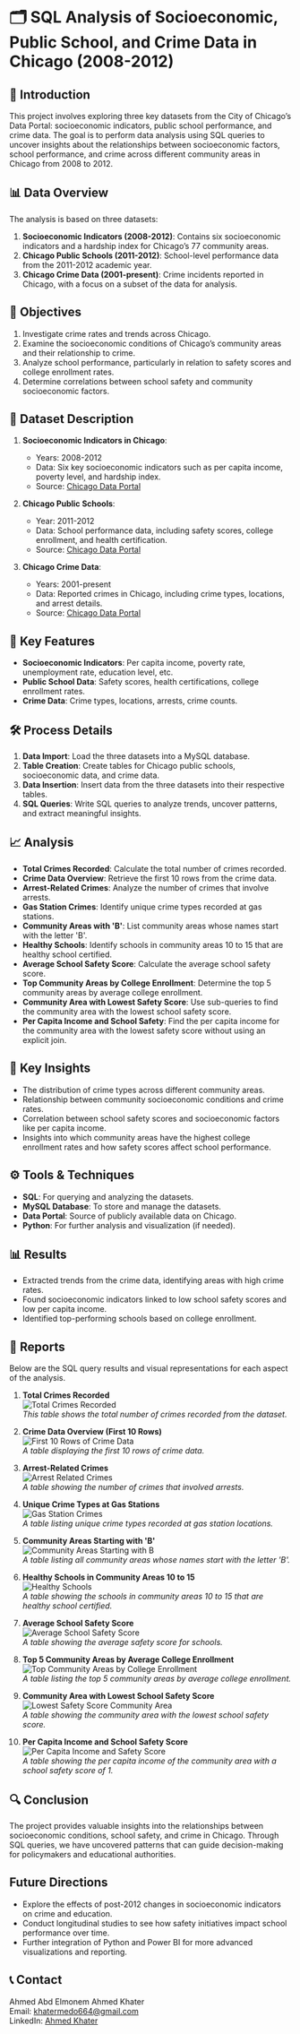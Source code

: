 # 🗂️ SQL Analysis of Socioeconomic, Public School, and Crime Data in Chicago (2008-2012)

## 🔎 Introduction
This project involves exploring three key datasets from the City of Chicago’s Data Portal: socioeconomic indicators, public school performance, and crime data. The goal is to perform data analysis using SQL queries to uncover insights about the relationships between socioeconomic factors, school performance, and crime across different community areas in Chicago from 2008 to 2012.

## 📊 Data Overview
The analysis is based on three datasets:
1. **Socioeconomic Indicators (2008-2012)**: Contains six socioeconomic indicators and a hardship index for Chicago’s 77 community areas.
2. **Chicago Public Schools (2011-2012)**: School-level performance data from the 2011-2012 academic year.
3. **Chicago Crime Data (2001-present)**: Crime incidents reported in Chicago, with a focus on a subset of the data for analysis.

## 🎯 Objectives
1. Investigate crime rates and trends across Chicago.
2. Examine the socioeconomic conditions of Chicago’s community areas and their relationship to crime.
3. Analyze school performance, particularly in relation to safety scores and college enrollment rates.
4. Determine correlations between school safety and community socioeconomic factors.

## 📄 Dataset Description
1. **Socioeconomic Indicators in Chicago**:
   - Years: 2008-2012
   - Data: Six key socioeconomic indicators such as per capita income, poverty level, and hardship index.
   - Source: [Chicago Data Portal](https://data.cityofchicago.org/Health-Human-Services/Census-Data-Selected-socioeconomic-indicators-in-C/kn9c-c2s2)

2. **Chicago Public Schools**:
   - Year: 2011-2012
   - Data: School performance data, including safety scores, college enrollment, and health certification.
   - Source: [Chicago Data Portal](https://data.cityofchicago.org/Education/Chicago-Public-Schools-Progress-Report-Cards-2011-/9xs2-f89t)

3. **Chicago Crime Data**:
   - Years: 2001-present
   - Data: Reported crimes in Chicago, including crime types, locations, and arrest details.
   - Source: [Chicago Data Portal](https://data.cityofchicago.org/Public-Safety/Crimes-2001-to-present/ijzp-q8t2)

## 🌟 Key Features
- **Socioeconomic Indicators**: Per capita income, poverty rate, unemployment rate, education level, etc.
- **Public School Data**: Safety scores, health certifications, college enrollment rates.
- **Crime Data**: Crime types, locations, arrests, crime counts.

## 🛠️ Process Details
1. **Data Import**: Load the three datasets into a MySQL database.
2. **Table Creation**: Create tables for Chicago public schools, socioeconomic data, and crime data.
3. **Data Insertion**: Insert data from the three datasets into their respective tables.
4. **SQL Queries**: Write SQL queries to analyze trends, uncover patterns, and extract meaningful insights.

## 📈 Analysis
- **Total Crimes Recorded**: Calculate the total number of crimes recorded.
- **Crime Data Overview**: Retrieve the first 10 rows from the crime data.
- **Arrest-Related Crimes**: Analyze the number of crimes that involve arrests.
- **Gas Station Crimes**: Identify unique crime types recorded at gas stations.
- **Community Areas with 'B'**: List community areas whose names start with the letter 'B'.
- **Healthy Schools**: Identify schools in community areas 10 to 15 that are healthy school certified.
- **Average School Safety Score**: Calculate the average school safety score.
- **Top Community Areas by College Enrollment**: Determine the top 5 community areas by average college enrollment.
- **Community Area with Lowest Safety Score**: Use sub-queries to find the community area with the lowest school safety score.
- **Per Capita Income and School Safety**: Find the per capita income for the community area with the lowest safety score without using an explicit join.

## 🔑 Key Insights
- The distribution of crime types across different community areas.
- Relationship between community socioeconomic conditions and crime rates.
- Correlation between school safety scores and socioeconomic factors like per capita income.
- Insights into which community areas have the highest college enrollment rates and how safety scores affect school performance.

## ⚙️ Tools & Techniques
- **SQL**: For querying and analyzing the datasets.
- **MySQL Database**: To store and manage the datasets.
- **Data Portal**: Source of publicly available data on Chicago.
- **Python**: For further analysis and visualization (if needed).

## 📊 Results
- Extracted trends from the crime data, identifying areas with high crime rates.
- Found socioeconomic indicators linked to low school safety scores and low per capita income.
- Identified top-performing schools based on college enrollment.

## 📑 Reports
Below are the SQL query results and visual representations for each aspect of the analysis.

1. **Total Crimes Recorded**  
   ![Total Crimes Recorded](https://github.com/AhmedKhater00/SQL-Analysis-of-Socioeconomic-Public-School-and-Crime-Data/blob/main/Total%20Crimes%20Recorded.png)  
   *This table shows the total number of crimes recorded from the dataset.*

2. **Crime Data Overview (First 10 Rows)**  
   ![First 10 Rows of Crime Data](https://github.com/AhmedKhater00/SQL-Analysis-of-Socioeconomic-Public-School-and-Crime-Data/blob/main/Crime%20Data%20Overview%20(First%2010%20Rows).png)  
   *A table displaying the first 10 rows of crime data.*

3. **Arrest-Related Crimes**  
   ![Arrest Related Crimes](https://github.com/AhmedKhater00/SQL-Analysis-of-Socioeconomic-Public-School-and-Crime-Data/blob/main/Arrest-Related%20Crimes.png)  
   *A table showing the number of crimes that involved arrests.*

4. **Unique Crime Types at Gas Stations**  
   ![Gas Station Crimes](https://github.com/AhmedKhater00/SQL-Analysis-of-Socioeconomic-Public-School-and-Crime-Data/blob/main/Unique%20Crime%20Types%20at%20Gas%20Stations.png)  
   *A table listing unique crime types recorded at gas station locations.*

5. **Community Areas Starting with 'B'**  
   ![Community Areas Starting with B](https://github.com/AhmedKhater00/SQL-Analysis-of-Socioeconomic-Public-School-and-Crime-Data/blob/main/Community%20Areas%20Starting%20with%20'B'.png)  
   *A table listing all community areas whose names start with the letter 'B'.*

6. **Healthy Schools in Community Areas 10 to 15**  
   ![Healthy Schools](https://github.com/AhmedKhater00/SQL-Analysis-of-Socioeconomic-Public-School-and-Crime-Data/blob/main/Healthy%20Schools%20in%20Community%20Areas%2010%20to%2015.png)  
   *A table showing the schools in community areas 10 to 15 that are healthy school certified.*

7. **Average School Safety Score**  
   ![Average School Safety Score](https://github.com/AhmedKhater00/SQL-Analysis-of-Socioeconomic-Public-School-and-Crime-Data/blob/main/Average%20School%20Safety%20Score.png)  
   *A table showing the average safety score for schools.*

8. **Top 5 Community Areas by Average College Enrollment**  
   ![Top Community Areas by College Enrollment](https://github.com/AhmedKhater00/SQL-Analysis-of-Socioeconomic-Public-School-and-Crime-Data/blob/main/Top%205%20Community%20Areas%20by%20Average%20College%20Enrollment.png)  
   *A table listing the top 5 community areas by average college enrollment.*

9. **Community Area with Lowest School Safety Score**  
   ![Lowest Safety Score Community Area](https://github.com/AhmedKhater00/SQL-Analysis-of-Socioeconomic-Public-School-and-Crime-Data/blob/main/Community%20Area%20with%20Lowest%20School%20Safety%20Score__.png)  
   *A table showing the community area with the lowest school safety score.*

10. **Per Capita Income and School Safety Score**  
    ![Per Capita Income and Safety Score](https://github.com/AhmedKhater00/SQL-Analysis-of-Socioeconomic-Public-School-and-Crime-Data/blob/main/Per%20Capita%20Income%20and%20School%20Safety%20Score.png)  
    *A table showing the per capita income of the community area with a school safety score of 1.*

## 🔍 Conclusion
The project provides valuable insights into the relationships between socioeconomic conditions, school safety, and crime in Chicago. Through SQL queries, we have uncovered patterns that can guide decision-making for policymakers and educational authorities.

## Future Directions
- Explore the effects of post-2012 changes in socioeconomic indicators on crime and education.
- Conduct longitudinal studies to see how safety initiatives impact school performance over time.
- Further integration of Python and Power BI for more advanced visualizations and reporting.

## 📞 Contact
Ahmed Abd Elmonem Ahmed Khater  
Email: khatermedo664@gmail.com  
LinkedIn: [Ahmed Khater](https://www.linkedin.com/in/ahmed-khater-1bb2a324a)  
